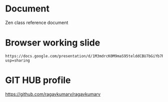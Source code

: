 # Document
Zen class reference document


 # Browser working slide
    https://docs.google.com/presentation/d/1M3mdrcK0M9maS95telddCBU7bGiYb7RJ_7iqLK6zpuU/edit?usp=sharing
    
# GIT HUB profile

https://github.com/ragavkumarv/ragavkumarv


